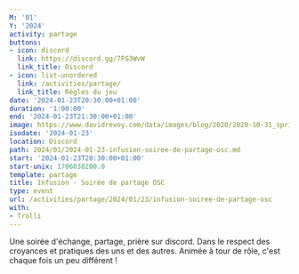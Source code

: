```yaml
---
M: '01'
Y: '2024'
activity: partage
buttons:
- icon: discord
  link: https://discord.gg/7FG3WvW
  link_title: Discord
- icon: list-unordered
  link: /activities/partage/
  link_title: Règles du jeu
date: '2024-01-23T20:30:00+01:00'
duration: '1:00:00'
end: '2024-01-23T21:30:00+01:00'
image: https://www.davidrevoy.com/data/images/blog/2020/2020-10-31_spritely_scene.jpg
isodate: '2024-01-23'
location: Discord
path: 2024/01/2024-01-23-infusion-soiree-de-partage-osc.md
start: '2024-01-23T20:30:00+01:00'
start-unix: 1706038200.0
template: partage
title: Infusion - Soirée de partage OSC
type: event
url: /activities/partage/2024/01/23/infusion-soiree-de-partage-osc
with:
- Trolli
---
```

Une soirée d&#39;échange, partage, prière sur discord. Dans le respect des croyances et pratiques des uns et des autres. Animée à tour de rôle, c&#39;est chaque fois un peu différent !